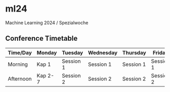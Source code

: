 # ml24
Machine Learning 2024 / Spezialwoche

## Conference Timetable

| Time/Day   | Monday       | Tuesday      | Wednesday    | Thursday     | Friday       |
|------------|--------------|--------------|--------------|--------------|--------------|
| Morning    | Kap 1       | Session 1     | Session 1     | Session 1     | Session 1     |
| Afternoon  | Kap 2-7     | Session 2     | Session 2     | Session 2     | Session 2     |

